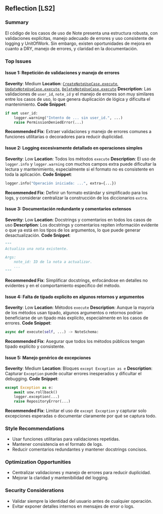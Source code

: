 ## Reflection [LS2]

### Summary
El código de los casos de uso de Note presenta una estructura robusta, con validaciones explícitas, manejo adecuado de errores y uso consistente de logging y UnitOfWork. Sin embargo, existen oportunidades de mejora en cuanto a DRY, manejo de errores, y claridad en la documentación.

### Top Issues

#### Issue 1: Repetición de validaciones y manejo de errores
**Severity**: Medium
**Location**: [`CreateNoteUseCase.execute`](src/pkm_app/core/application/use_cases/note/create_note_use_case.py:18), [`UpdateNoteUseCase.execute`](src/pkm_app/core/application/use_cases/note/update_note_use_case.py:23), [`DeleteNoteUseCase.execute`](src/pkm_app/core/application/use_cases/note/delete_note_use_case.py:17)
**Description**: Las validaciones de `user_id`, `note_id` y el manejo de errores son muy similares entre los casos de uso, lo que genera duplicación de lógica y dificulta el mantenimiento.
**Code Snippet**:
```python
if not user_id:
    logger.warning("Intento de ... sin user_id.", ...)
    raise PermissionDeniedError(...)
```
**Recommended Fix**:
Extraer validaciones y manejo de errores comunes a funciones utilitarias o decoradores para reducir duplicidad.

#### Issue 2: Logging excesivamente detallado en operaciones simples
**Severity**: Low
**Location**: Todos los métodos `execute`
**Description**: El uso de `logger.info` y `logger.warning` con muchos campos extra puede dificultar la lectura y mantenimiento, especialmente si el formato no es consistente en toda la aplicación.
**Code Snippet**:
```python
logger.info("Operación iniciada: ...", extra={...})
```
**Recommended Fix**:
Definir un formato estándar y simplificado para los logs, y considerar centralizar la construcción de los diccionarios `extra`.

#### Issue 3: Documentación redundante y comentarios extensos
**Severity**: Low
**Location**: Docstrings y comentarios en todos los casos de uso
**Description**: Los docstrings y comentarios repiten información evidente o que ya está en los tipos de los argumentos, lo que puede generar desactualización.
**Code Snippet**:
```python
"""
Actualiza una nota existente.

Args:
    note_id: ID de la nota a actualizar.
    ...
"""
```
**Recommended Fix**:
Simplificar docstrings, enfocándose en detalles no evidentes y en el comportamiento específico del método.

#### Issue 4: Falta de tipado explícito en algunos retornos y argumentos
**Severity**: Low
**Location**: Métodos `execute`
**Description**: Aunque la mayoría de los métodos usan tipado, algunos argumentos o retornos podrían beneficiarse de un tipado más explícito, especialmente en los casos de errores.
**Code Snippet**:
```python
async def execute(self, ...) -> NoteSchema:
```
**Recommended Fix**:
Asegurar que todos los métodos públicos tengan tipado explícito y consistente.

#### Issue 5: Manejo genérico de excepciones
**Severity**: Medium
**Location**: Bloques `except Exception as e`
**Description**: Capturar `Exception` puede ocultar errores inesperados y dificultar el debugging.
**Code Snippet**:
```python
except Exception as e:
    await uow.rollback()
    logger.exception(...)
    raise RepositoryError(...)
```
**Recommended Fix**:
Limitar el uso de `except Exception` y capturar solo excepciones esperadas o documentar claramente por qué se captura todo.

### Style Recommendations
- Usar funciones utilitarias para validaciones repetidas.
- Mantener consistencia en el formato de logs.
- Reducir comentarios redundantes y mantener docstrings concisos.

### Optimization Opportunities
- Centralizar validaciones y manejo de errores para reducir duplicidad.
- Mejorar la claridad y mantenibilidad del logging.

### Security Considerations
- Validar siempre la identidad del usuario antes de cualquier operación.
- Evitar exponer detalles internos en mensajes de error o logs.

